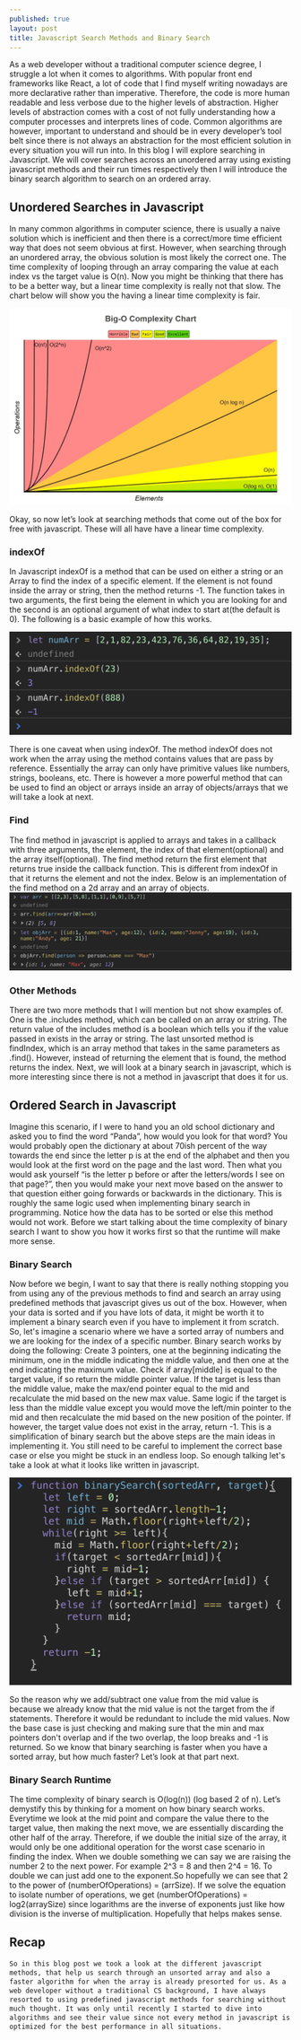```yaml
---
published: true
layout: post
title: Javascript Search Methods and Binary Search
---
```


As a web developer without a traditional computer science degree, I struggle a lot when it comes to algorithms. With popular front end frameworks like React, a lot of code that I find myself writing nowadays are more declarative rather than imperative. Therefore, the code is more human readable and less verbose due to the higher levels of abstraction. Higher levels of abstraction comes with a cost of not fully understanding how a computer processes and interprets lines of code. Common algorithms are however, important to understand and should be in every developer’s tool belt since there is not always an abstraction for the most efficient solution in every situation you will run into. In this blog I will explore searching in Javascript. We will cover searches across an unordered array using existing javascript methods and their run times respectively then I will introduce the binary search algorithm to search on an ordered array.


## Unordered Searches in Javascript
In many common algorithms in computer science, there is usually a naive solution which is inefficient and then there is a correct/more time efficient way that does not seem obvious at first. However, when searching through an unordered array, the obvious solution is most likely the correct one. The time complexity of looping through an array comparing the value at each index vs the target value is O(n). Now you might be thinking that there has to be a better way, but a linear time complexity is really not that slow. The chart below will show you the having a linear time complexity is fair.

![Time Complexity Chart](../images/JavascriptSearchBlog/TimeComplexityChart.jpeg)

Okay, so now let’s look at searching methods that come out of the box for free with javascript. These will all have have a linear time complexity.

### indexOf ###
In Javascript indexOf is a method that can be used on either a string or an Array to find the index of a specific element. If the element is not found inside the array or string, then the method returns -1. The function takes in two arguments, the first being the element in which you are looking for and the second is an optional argument of what index to start at(the default is 0). The following is a basic example of how this works.


![indexOf Method](../images/JavascriptSearchBlog/IndexOf.png)


There is one caveat when using indexOf. The method indexOf does not work when the array using the method contains values that are pass by reference. Essentially the array can only have primitive values like numbers, strings, booleans, etc. There is however a more powerful method that can be used to find an object or arrays inside an array of objects/arrays that we will take a look at next.



### Find
The find method in javascript is applied to arrays and takes in a callback with three arguments, the element, the index of that element(optional) and the array itself(optional). The find method return the first element that returns true inside the callback function. This is different from indexOf in that it returns the element and not the index. Below is an implementation of the find method on a 2d array and an array of objects.
![find Method](../images/JavascriptSearchBlog/FindMethod.png)


### Other Methods
There are two more methods that I will mention but not show examples of. One is the .includes method, which can be called on an array or string. The return value of the includes method is a boolean which tells you if the value passed in exists in the array or string. The last unsorted method is findIndex, which is an array method that takes in the same parameters as .find(). However, instead of returning the element that is found, the method returns the index. Next, we will look at a binary search in javascript, which is more interesting since there is not a method in javascript that does it for us.

## Ordered Search in Javascript ##
Imagine this scenario, if I were to hand you an old school dictionary and asked you to find the word “Panda”, how would you look for that word? You would probably open the dictionary at about 70ish percent of the way towards the end since the letter p is at the end of the alphabet and then you would look at the first word on the page and the last word. Then what you would ask yourself “is the letter p before or after the letters/words I see on that page?”,  then you would make your next move based on the answer to that question either going forwards or backwards in the dictionary. This is roughly the same logic used when implementing binary search in programming. Notice how the data has to be sorted or else this method would not work. Before we start talking about the time complexity of binary search I want to show you how it works first so that the runtime will make more sense.

### Binary Search ###
Now before we begin, I want to say that there is really nothing stopping you from using any of the previous methods to find and search an array using predefined methods that javascript gives us out of the box. However, when your data is sorted and if you have lots of data, it might be worth it to implement a binary search even if you have to implement it from scratch. So, let's imagine a scenario where we have a sorted array of numbers and we are looking for the index of a specific number. Binary search works by doing the following:
Create 3 pointers, one at the beginning indicating the minimum, one in the middle indicating the middle value, and then one at the end indicating the maximum value.
Check if array[middle] is equal to the target value, if so return the middle pointer value.
If the target is less than the middle value, make the max/end pointer equal to the mid and recalculate the mid based on the new max value. Same logic if the target is less than the middle value except you would move the left/min pointer to the mid and then recalculate the mid based on the new position of the pointer.
If however, the target value does not exist in the array, return -1.
This is a simplification of binary search but the above steps are the main ideas in implementing it. You still need to be careful to implement the correct base case or else you might be stuck in an endless loop. So enough talking let's take a look at what it looks like written in javascript.

![Binary Search Javascript](../images/JavascriptSearchBlog/BinarySearch.png)

So the reason why we add/subtract one value from the mid value is because we already know that the mid value is not the target from the if statements. Therefore it would be redundant to include the mid values. Now the base case is just checking and making sure that the min and max pointers don't overlap and if the two overlap, the loop breaks and -1 is returned. So we know that binary searching is faster when you have a sorted array, but how much faster? Let’s look at that part next.

### Binary Search Runtime ##
The time complexity of binary search is O(log(n))  (log based 2 of n). Let’s demystify this by thinking for a moment on how binary search works. Everytime we look at the mid point and compare the value there to the target value, then making the next move, we are essentially discarding the other half of the array. Therefore, if we double the initial size of the array, it would only be one additional operation for the worst case scenario in finding the index. When we double something we can say we are raising the number 2 to the next power. For example 2^3 = 8 and then 2^4 = 16. To double we can just add one to the exponent.So hopefully we can see that 2 to the power of (numberOfOperations) = (arrSize). If we solve the equation to isolate number of operations, we get (numberOfOperations) = log2(arraySize) since logarithms are the inverse of exponents just like how division is the inverse of multiplication. Hopefully that helps makes sense.

## Recap ##
	So in this blog post we took a look at the different javascript methods, that help us search through an unsorted array and also a faster algorithm for when the array is already presorted for us. As a web developer without a traditional CS background, I have always resorted to using predefined javascript methods for searching without much thought. It was only until recently I started to dive into algorithms and see their value since not every method in javascript is optimized for the best performance in all situations.
